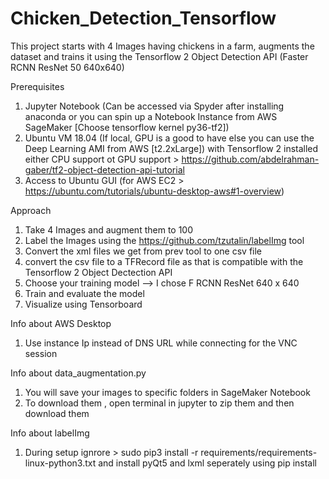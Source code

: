 # Chicken_Detection_Tensorflow
This project starts with 4 Images having chickens in a farm, augments the dataset and trains it using the Tensorflow 2 Object Detection API (Faster RCNN ResNet 50 640x640) 

Prerequisites
1. Jupyter Notebook (Can be accessed via Spyder after installing anaconda or you can spin up a Notebook Instance from AWS SageMaker [Choose tensorflow kernel py36-tf2])
2. Ubuntu VM 18.04 (If local, GPU is a good to have else you can use the Deep Learning AMI from AWS [t2.2xLarge]) with Tensorflow 2 installed either CPU support ot GPU support > https://github.com/abdelrahman-gaber/tf2-object-detection-api-tutorial
3. Access to Ubuntu GUI (for AWS EC2 > https://ubuntu.com/tutorials/ubuntu-desktop-aws#1-overview)

Approach 
1. Take 4 Images and augment them to 100
2. Label the Images using the https://github.com/tzutalin/labelImg tool
3. Convert the xml files we get from prev tool to one csv file 
4. convert the csv file to a TFRecord file as that is compatible with the Tensorflow 2 Object Dectection API
5. Choose your training model --> I chose F RCNN ResNet 640 x 640
6. Train and evaluate the model 
7. Visualize using Tensorboard 

Info about AWS Desktop
1. Use instance Ip instead of DNS URL while connecting for the VNC session

Info about data_augmentation.py
1. You will save your images to specific folders in SageMaker Notebook
2. To download them , open terminal in jupyter to zip them and then download them 

Info about labelImg
1. During setup ignrore > sudo pip3 install -r requirements/requirements-linux-python3.txt and install pyQt5 and lxml seperately using pip install




